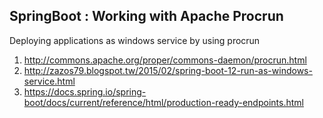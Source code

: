 ## SpringBoot : Working with Apache Procrun

Deploying applications as windows service by using procrun

1. http://commons.apache.org/proper/commons-daemon/procrun.html
2. http://zazos79.blogspot.tw/2015/02/spring-boot-12-run-as-windows-service.html
3. https://docs.spring.io/spring-boot/docs/current/reference/html/production-ready-endpoints.html
